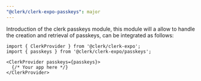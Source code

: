 ```yaml
---
"@clerk/clerk-expo-passkeys": major
---
```


Introduction of the clerk passkeys module, this module will a allow to handle the creation and retrieval of passkeys, can be integrated as follows:

```tsx
import { ClerkProvider } from '@clerk/clerk-expo';
import { passkeys } from '@clerk/clerk-expo/passkeys';

<ClerkProvider passkeys={passkeys}>
  {/* Your app here */}
</ClerkProvider>
``` 